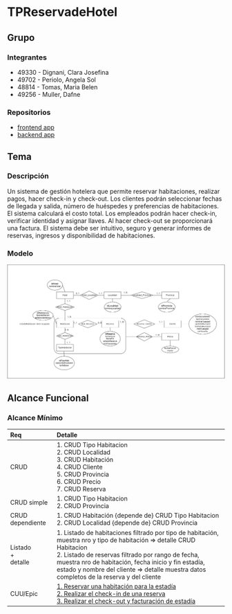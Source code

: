 # TPReservadeHotel

## Grupo
### Integrantes
* 49330 - Dignani, Clara Josefina
* 49702 - Periolo, Angela Sol
* 48814 - Tomas, Maria Belen
* 49256 - Muller, Dafne

### Repositorios
* [frontend app](http://hyperlinkToGihubOrGitlab)
* [backend app](http://hyperlinkToGihubOrGitlab)


## Tema
### Descripción
Un sistema de gestión hotelera que permite reservar habitaciones, realizar pagos, hacer check-in y check-out. Los clientes podrán seleccionar fechas de llegada y salida, número de huéspedes y preferencias de habitaciones. El sistema calculará el costo total. Los empleados podrán hacer check-in, verificar identidad y asignar llaves. Al hacer check-out  se proporcionará una factura. El sistema debe ser intuitivo, seguro y generar informes de reservas, ingresos y disponibilidad de habitaciones. 


### Modelo
![imagen del modelo](https://github.com/BeluTomas/TPReservadeHotel/blob/11246e28b2f52561e9a338306582d71f5f1bc2d2/ER.drawio.png)

## Alcance Funcional 

### Alcance Mínimo

|Req|Detalle|
|:-|:-|
|CRUD |1. CRUD Tipo Habitacion<br>2. CRUD Localidad<br>3. CRUD Habitación<br>4. CRUD Cliente<br>5. CRUD Provincia<br>6. CRUD Precio<br>7. CRUD Reserva|
|CRUD simple|1. CRUD Tipo Habitacion<br> 2. CRUD Provincia|
|CRUD dependiente|1. CRUD Habitación {depende de} CRUD Tipo Habitacion<br>2. CRUD Localidad {depende de} CRUD Provincia|
|Listado<br>+<br>detalle| 1. Listado de habitaciones filtrado por tipo de habitación, muestra nro y tipo de habitación => detalle CRUD Habitacion<br> 2. Listado de reservas filtrado por rango de fecha, muestra nro de habitación, fecha inicio y fin estadía, estado y nombre del cliente => detalle muestra datos completos de la reserva y del cliente|
|CUU/Epic|[1. Reservar una habitación para la estadía](https://github.com/BeluTomas/TPReservadeHotel/blob/05b7b14fe32d5602446dbbfb37bdf52cb07c082a/CUU01-%20Reservar%20una%20habitaci%C3%B3n%20para%20la%20estad%C3%ADa)<br>[2. Realizar el check-in de una reserva](https://github.com/BeluTomas/TPReservadeHotel/blob/bddc7b27a57a9afdbb32ca5ceb7817e1ea7c9d62/CUU02%20-%20Realizar%20el%20Check-in%20de%20una%20Reserva)<br>[3. Realizar el check-out y facturación de estadía](https://github.com/BeluTomas/TPReservadeHotel/blob/389e393072b906f701dc971767e66fc0503239e0/CUU03%20-%20Realizar%20Check-out%20y%20Facturaci%C3%B3n)|



